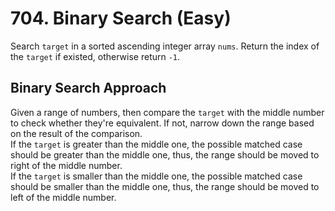 # 704. Binary Search (Easy)

Search `target` in a sorted ascending integer array `nums`. Return the index of the `target` if existed, otherwise return `-1`.

## Binary Search Approach

Given a range of numbers, then compare the `target` with the middle number to check whether they're equivalent. If not, narrow down the range based on the result of the comparison.  
If the `target` is greater than the middle one, the possible matched case should be greater than the middle one, thus, the range should be moved to right of the middle number.  
If the `target` is smaller than the middle one, the possible matched case should be smaller than the middle one, thus, the range should be moved to left of the middle number.  

